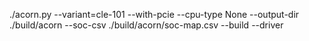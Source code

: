 ./acorn.py --variant=cle-101 --with-pcie --cpu-type None --output-dir ./build/acorn --soc-csv ./build/acorn/soc-map.csv --build --driver